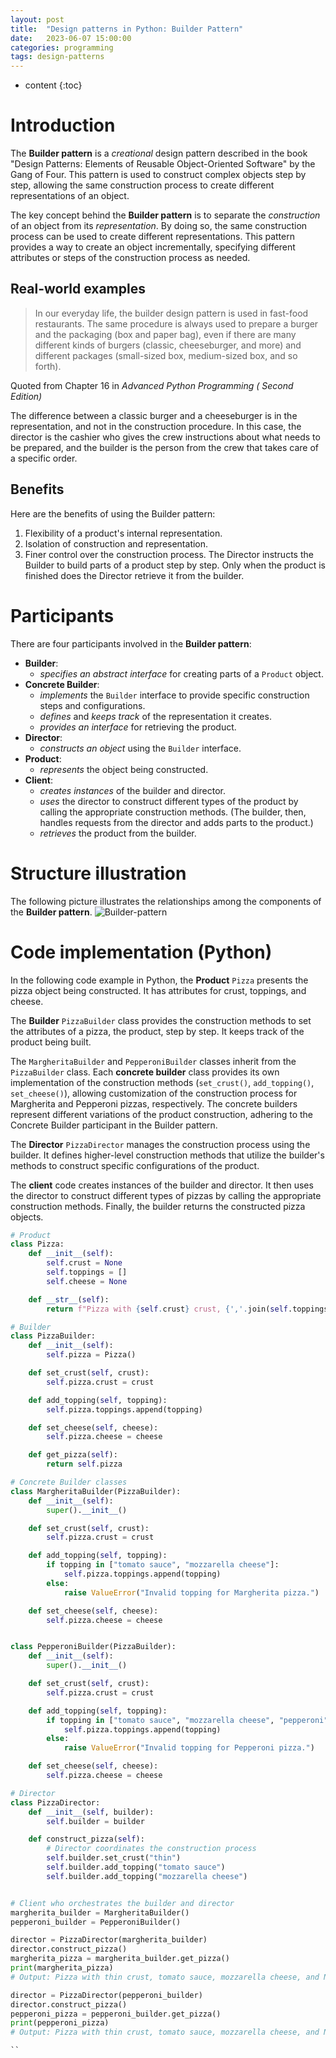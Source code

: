 ```yaml
---
layout: post
title:  "Design patterns in Python: Builder Pattern"
date:   2023-06-07 15:00:00
categories: programming
tags: design-patterns
---
```

* content
{:toc}


# Introduction
The **Builder pattern** is a *creational* design pattern described in the book "Design Patterns: Elements of Reusable Object-Oriented Software" by the Gang of Four. This pattern is used to construct complex objects step by step, allowing the same construction process to create different representations of an object.

The key concept behind the **Builder pattern** is to separate the *construction* of an object from its *representation*. By doing so, the same construction process can be used to create different representations. This pattern provides a way to create an object incrementally, specifying different attributes or steps of the construction process as needed.

## Real-world examples
> In our everyday life, the builder design pattern is used in fast-food restaurants. The same procedure is always used to prepare a burger and the packaging (box and paper bag), even if there are many different kinds of burgers (classic, cheeseburger, and more) and different packages (small-sized box, medium-sized box, and so forth).    

Quoted from Chapter 16 in *Advanced Python Programming ( Second Edition)*

The difference between a classic burger and a cheeseburger is in the representation, and not in the construction procedure. In this case, the director is the cashier who gives the crew instructions about what needs to be prepared, and the builder is the person from the crew that takes care of a specific order.  

## Benefits
Here are the benefits of using the Builder pattern:
1. Flexibility of a product's internal representation. 
2. Isolation of construction and representation. 
3. Finer control over the construction process. The Director instructs the Builder to build parts of a product step by step. Only when the product is finished does the Director retrieve it from the builder.

# Participants 
There are four participants involved in the **Builder pattern**:

- **Builder**: 
  - *specifies an abstract interface* for creating parts of a `Product` object.
- **Concrete Builder**: 
  - *implements* the `Builder` interface to provide specific construction steps and configurations. 
  - *defines* and *keeps track* of the representation it creates.
  - *provides an interface* for retrieving the product.
- **Director**: 
  - *constructs an object* using the `Builder` interface.
- **Product**: 
  - *represents* the object being constructed.
- **Client**: 
  - *creates instances* of the builder and director. 
  - *uses* the director to construct different types of the product by calling the appropriate construction methods. (The builder, then, handles requests from the director and adds parts to the product.)
  - *retrieves* the product from the builder.

# Structure illustration
The following picture illustrates the relationships among the components of the **Builder pattern**.
![Builder-pattern](/assets/images/builder-pattern-structure.png)


# Code implementation (Python)

In the following code example in Python, the **Product** `Pizza` presents the pizza object being constructed. It has attributes for crust, toppings, and cheese. 


The **Builder** `PizzaBuilder` class provides the construction methods to set the attributes of a pizza, the product, step by step. It keeps track of the product being built. 


The `MargheritaBuilder` and `PepperoniBuilder` classes inherit from the `PizzaBuilder` class. Each **concrete builder** class provides its own implementation of the construction methods (`set_crust()`, `add_topping()`, `set_cheese()`), allowing customization of the construction process for Margherita and Pepperoni pizzas, respectively. The concrete builders represent different variations of the product construction, adhering to the Concrete Builder participant in the Builder pattern.


The **Director** `PizzaDirector` manages the construction process using the builder. It defines higher-level construction methods that utilize the builder's methods to construct specific configurations of the product.


The **client** code creates instances of the builder and director. It then uses the director to construct different types of pizzas by calling the appropriate construction methods. Finally, the builder returns the constructed pizza objects.

```python
# Product
class Pizza:
    def __init__(self):
        self.crust = None
        self.toppings = []
        self.cheese = None

    def __str__(self):
        return f"Pizza with {self.crust} crust, {','.join(self.toppings)}, and {self.cheese} cheese"

# Builder
class PizzaBuilder:
    def __init__(self):
        self.pizza = Pizza()

    def set_crust(self, crust):
        self.pizza.crust = crust

    def add_topping(self, topping):
        self.pizza.toppings.append(topping)

    def set_cheese(self, cheese):
        self.pizza.cheese = cheese

    def get_pizza(self):
        return self.pizza

# Concrete Builder classes 
class MargheritaBuilder(PizzaBuilder):
    def __init__(self):
        super().__init__()

    def set_crust(self, crust):
        self.pizza.crust = crust

    def add_topping(self, topping):
        if topping in ["tomato sauce", "mozzarella cheese"]:
            self.pizza.toppings.append(topping)
        else:
            raise ValueError("Invalid topping for Margherita pizza.")

    def set_cheese(self, cheese):
        self.pizza.cheese = cheese


class PepperoniBuilder(PizzaBuilder):
    def __init__(self):
        super().__init__()

    def set_crust(self, crust):
        self.pizza.crust = crust

    def add_topping(self, topping):
        if topping in ["tomato sauce", "mozzarella cheese", "pepperoni"]:
            self.pizza.toppings.append(topping)
        else:
            raise ValueError("Invalid topping for Pepperoni pizza.")

    def set_cheese(self, cheese):
        self.pizza.cheese = cheese

# Director
class PizzaDirector:
    def __init__(self, builder):
        self.builder = builder

    def construct_pizza(self):
        # Director coordinates the construction process
        self.builder.set_crust("thin")
        self.builder.add_topping("tomato sauce")
        self.builder.add_topping("mozzarella cheese")


# Client who orchestrates the builder and director 
margherita_builder = MargheritaBuilder()
pepperoni_builder = PepperoniBuilder()

director = PizzaDirector(margherita_builder)
director.construct_pizza()
margherita_pizza = margherita_builder.get_pizza()
print(margherita_pizza)  
# Output: Pizza with thin crust, tomato sauce, mozzarella cheese, and None cheese

director = PizzaDirector(pepperoni_builder)
director.construct_pizza()
pepperoni_pizza = pepperoni_builder.get_pizza()
print(pepperoni_pizza)  
# Output: Pizza with thin crust, tomato sauce, mozzarella cheese, and None cheese

``